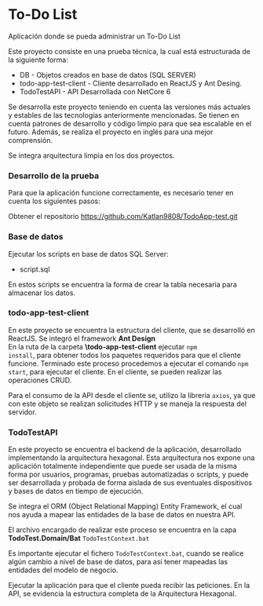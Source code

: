 # To-Do List 


Aplicación donde se pueda administrar un To-Do List 

Este proyecto consiste en una prueba técnica, la cual está estructurada de la siguiente forma:

<ul>
  <li>DB - Objetos creados en base de datos (SQL SERVER)</li>
  <li>todo-app-test-client - Cliente desarrollado en ReactJS y Ant Desing.</li>
  <li>TodoTestAPI - API Desarrollada con NetCore 6</li>
</ul>

Se desarrolla este proyecto teniendo en cuenta las versiones más actuales y estables de las tecnologías anteriormente mencionadas. Se tienen en cuenta patrones de desarrollo y código limpio para que sea escalable en el futuro. Además, se realiza el proyecto en inglés para una mejor comprensión.

Se integra arquitectura limpia en los dos proyectos.

### Desarrollo de la prueba

Para que la aplicación funcione correctamente, es necesario tener en cuenta los siguientes pasos:

Obtener el repositorio <link> https://github.com/Katlan9808/TodoApp-test.git


### Base de datos
Ejecutar los scripts en base de datos SQL Server:
<ul>
  <li>script.sql</li>
</ul>

En estos scripts se encuentra la forma de crear la tabla necesaria para almacenar los datos.

### todo-app-test-client
En este proyecto se encuentra la estructura del cliente, que se desarrolló en ReactJS. Se integró el framework <strong>Ant Design</strong><br>
En la ruta de la carpeta <strong>\todo-app-test-client</strong> ejecutar <code>npm install</code>, para obtener todos los paquetes requeridos para que el cliente funcione. 
Terminado este proceso procedemos a ejecutar el comando <code>npm start</code>, para ejecutar el cliente.
En el cliente, se pueden realizar las operaciones CRUD.

Para el consumo de la API desde el cliente se, utilizo la libreria `axios`, ya que con este objeto se realizan solicitudes HTTP y se maneja la respuesta del servidor.

### TodoTestAPI
En este proyecto se encuentra el backend de la aplicación, desarrollado implementando la arquitectura hexagonal. Esta arquitectura nos expone una aplicación totalmente independiente que puede ser usada de la misma forma por usuarios, programas, pruebas automatizadas o scripts, y puede ser desarrollada y probada de forma aislada de sus eventuales dispositivos y bases de datos en tiempo de ejecución.

Se integra el ORM (Object Relational Mapping) Entity Framework, el cual nos ayuda a mapear las entidades de la base de datos en nuestra API.

El archivo encargado de realizar este proceso se encuentra en la capa <strong>TodoTest.Domain/Bat</strong>
<code>TodoTestContext.bat</code>

Es importante ejecutar el fichero <code>TodoTestContext.bat</code>, cuando se realice algún cambio a nivel de base de datos, para así tener mapeadas las entidades del modelo de negocio.

Ejecutar la aplicación para que el cliente pueda recibir las peticiones. En la API, se evidencia la estructura completa de la Arquitectura Hexagonal.







